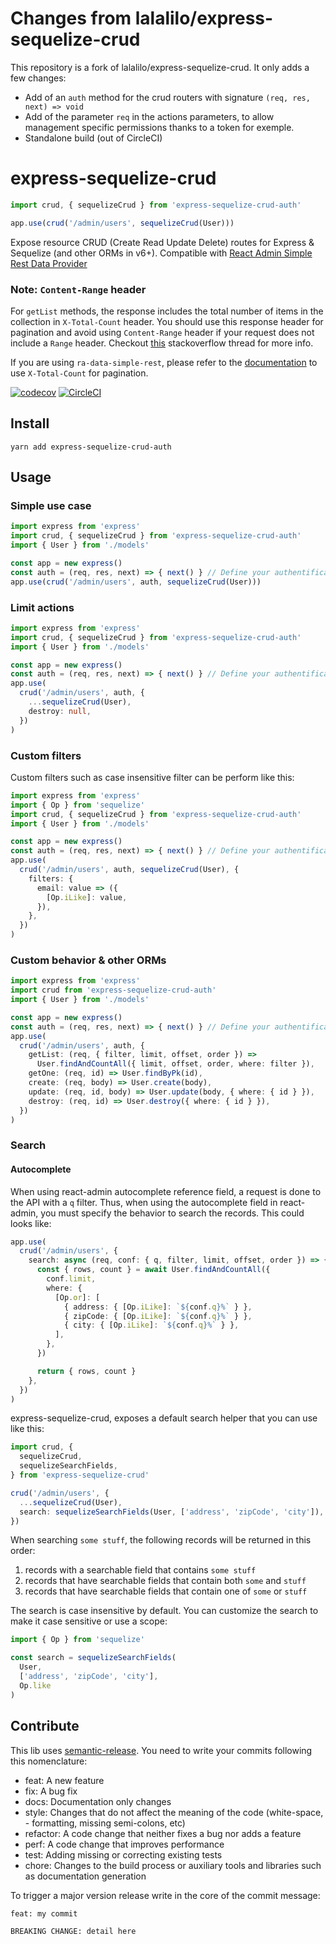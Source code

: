 # Changes from lalalilo/express-sequelize-crud 
This repository is a fork of lalalilo/express-sequelize-crud. It only adds a few changes:
- Add of an `auth` method for the crud routers with signature `(req, res, next) => void`
- Add of the parameter `req` in the actions parameters, to allow management specific permissions thanks to a token for exemple.
- Standalone build (out of CircleCI)

# express-sequelize-crud

```ts
import crud, { sequelizeCrud } from 'express-sequelize-crud-auth'

app.use(crud('/admin/users', sequelizeCrud(User)))
```

Expose resource CRUD (Create Read Update Delete) routes for Express & Sequelize (and other ORMs in v6+). Compatible with [React Admin Simple Rest Data Provider](https://github.com/marmelab/react-admin/tree/master/packages/ra-data-simple-rest)

### Note: `Content-Range` header

For `getList` methods, the response includes the total number of items in the collection in `X-Total-Count` header. You should use this response header for pagination and avoid using `Content-Range` header if your request does not include a `Range` header. Checkout [this](https://stackoverflow.com/questions/53259737/content-range-working-in-safari-but-not-in-chrome) stackoverflow thread for more info.

 If you are using `ra-data-simple-rest`, please refer to the [documentation](https://github.com/Serind/ra-data-simple-rest#note-about-content-range) to use `X-Total-Count` for pagination.

[![codecov](https://codecov.io/gh/lalalilo/express-sequelize-crud/branch/master/graph/badge.svg)](https://codecov.io/gh/lalalilo/express-sequelize-crud) [![CircleCI](https://circleci.com/gh/lalalilo/express-sequelize-crud.svg?style=svg)](https://circleci.com/gh/lalalilo/express-sequelize-crud)

## Install

```
yarn add express-sequelize-crud-auth
```

## Usage

### Simple use case

```ts
import express from 'express'
import crud, { sequelizeCrud } from 'express-sequelize-crud-auth'
import { User } from './models'

const app = new express()
const auth = (req, res, next) => { next() } // Define your authentification checks here
app.use(crud('/admin/users', auth, sequelizeCrud(User)))
```

### Limit actions

```ts
import express from 'express'
import crud, { sequelizeCrud } from 'express-sequelize-crud-auth'
import { User } from './models'

const app = new express()
const auth = (req, res, next) => { next() } // Define your authentification checks here
app.use(
  crud('/admin/users', auth, {
    ...sequelizeCrud(User),
    destroy: null,
  })
)
```

### Custom filters

Custom filters such as case insensitive filter can be perform like this:

```ts
import express from 'express'
import { Op } from 'sequelize'
import crud, { sequelizeCrud } from 'express-sequelize-crud-auth'
import { User } from './models'

const app = new express()
const auth = (req, res, next) => { next() } // Define your authentification checks here
app.use(
  crud('/admin/users', auth, sequelizeCrud(User), {
    filters: {
      email: value => ({
        [Op.iLike]: value,
      }),
    },
  })
)
```

### Custom behavior & other ORMs

```ts
import express from 'express'
import crud from 'express-sequelize-crud-auth'
import { User } from './models'

const app = new express()
const auth = (req, res, next) => { next() } // Define your authentification checks here
app.use(
  crud('/admin/users', auth, {
    getList: (req, { filter, limit, offset, order }) =>
      User.findAndCountAll({ limit, offset, order, where: filter }),
    getOne: (req, id) => User.findByPk(id),
    create: (req, body) => User.create(body),
    update: (req, id, body) => User.update(body, { where: { id } }),
    destroy: (req, id) => User.destroy({ where: { id } }),
  })
)
```

### Search

#### Autocomplete

When using react-admin autocomplete reference field, a request is done to the API with a `q` filter. Thus, when using the autocomplete field in react-admin, you must specify the behavior to search the records. This could looks like:

```ts
app.use(
  crud('/admin/users', {
    search: async (req, conf: { q, filter, limit, offset, order }) => {
      const { rows, count } = await User.findAndCountAll({
        conf.limit,
        where: {
          [Op.or]: [
            { address: { [Op.iLike]: `${conf.q}%` } },
            { zipCode: { [Op.iLike]: `${conf.q}%` } },
            { city: { [Op.iLike]: `${conf.q}%` } },
          ],
        },
      })

      return { rows, count }
    },
  })
)
```

express-sequelize-crud, exposes a default search helper that you can use like this:

```ts
import crud, {
  sequelizeCrud,
  sequelizeSearchFields,
} from 'express-sequelize-crud'

crud('/admin/users', {
  ...sequelizeCrud(User),
  search: sequelizeSearchFields(User, ['address', 'zipCode', 'city']),
})
```

When searching `some stuff`, the following records will be returned in this order:

1. records with a searchable field that contains `some stuff`
2. records that have searchable fields that contain both `some` and `stuff`
3. records that have searchable fields that contain one of `some` or `stuff`

The search is case insensitive by default. You can customize the search to make it case sensitive or use a scope:

```ts
import { Op } from 'sequelize'

const search = sequelizeSearchFields(
  User,
  ['address', 'zipCode', 'city'],
  Op.like
)
```

## Contribute

This lib uses [semantic-release](https://github.com/semantic-release/semantic-release). You need to write your commits following this nomenclature:

- feat: A new feature
- fix: A bug fix
- docs: Documentation only changes
- style: Changes that do not affect the meaning of the code (white-space, - formatting, missing semi-colons, etc)
- refactor: A code change that neither fixes a bug nor adds a feature
- perf: A code change that improves performance
- test: Adding missing or correcting existing tests
- chore: Changes to the build process or auxiliary tools and libraries such as documentation generation

To trigger a major version release write in the core of the commit message:

```
feat: my commit

BREAKING CHANGE: detail here
```
